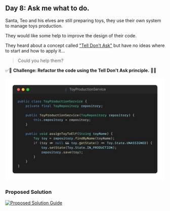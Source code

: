 ## Day 8: Ask me what to do.

Santa, Teo and his elves are still preparing toys, they use their own system to manage toys production.

They would like some help to improve the design of their code.

They heard about a concept called ["Tell Don't Ask"](https://xtrem-tdd.netlify.app/Flavours/Design/tell-dont-ask) but have no ideas where to start and how to apply it...

> Could you help them?

✅🚀 **Challenge: Refactor the code using the Tell Don't Ask principle.** 🚀✅

![snippet of the day](snippet.webp)

### Proposed Solution
[![Proposed Solution Guide](../../img/proposed-solution.webp)](solution/step-by-step.md)